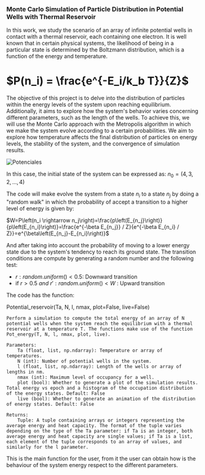 ### Monte Carlo Simulation of Particle Distribution in Potential Wells with Thermal Reservoir
In this work, we study the scenario of an array of infinite potential wells in contact with a thermal reservoir, each containing one electron. It is well known that in certain physical systems, the likelihood of being in a particular state is determined by the Boltzmann distribution, which is a function of the energy and temperature.


# $P(n_i) = \frac{e^{-E_i/k_b T}}{Z}$

The objective of this project is to delve into the distribution of particles within the energy levels of the system upon reaching equilibrium. Additionally, it aims to explore how the system's behavior varies concerning different parameters, such as the length of the wells. To achieve this, we will use the Monte Carlo approach with the Metropolis algorithm in which we make the system evolve according to a certain probabilities. We aim to explore how temperature affects the final distribution of particles on energy levels, the stability of the system, and the convergence of simulation results.

![Potenciales](https://github.com/samuelquitiang/HotBoxes/assets/53834570/66a53846-9845-46b1-90f9-aaeea9430fb4)

In this case, the initial state of the system can be expressed as:
$n_0 = (4, 3, 2, ..., 4)$

The code will make evolve the system from a state $n_i$ to a state $n_j$ by doing a "random walk" in which the probability of accept a transition to a higher level of energy is given by:

$W=P\left(n_i \rightarrow n_j\right)=\frac{p\left(E_{n_j}\right)}{p\left(E_{n_i}\right)}=\frac{e^{-\beta E_{n_j}} / Z}{e^{-\beta E_{n_i} / Z}}=e^{\beta\left(E_{n_j}-E_{n_i}\right)}$

And after taking into account the probability of moving to a lower energy state due to the system's tendency to reach its ground state. The transition conditions are compute by generating a random number and the following test:

*    $r: random.uniform()<0.5$: Downward transition
*    if $r>0.5$ $and$ $r': random.uniform()<W$ : Upward transition

The code has the function:

Potential_reservoir(Ta, N, l, nmax, plot=False, live=False)

    Perform a simulation to compute the total energy of an array of N potential wells when the system reach the equilibrium with a thermal reservoir at a temperature T. The functions make use of the function Pot_energy(T, N, l, nmax, plot, live).

    Parameters:
        Ta (float, list, np.ndarray): Temperature or array of temperatures.
        N (int): Number of potential wells in the system.
        l (float, list, np.ndarray): Length of the wells or array of lengths in nm.
        nmax (int): Maximum level of occupancy for a well.
        plot (bool): Whether to generate a plot of the simulation results. Total energy vs epoch and a histogram of the occupation distribution of the energy states. Default: False
        live (bool): Whether to generate an animation of the distribution of energy states. Default: False

    Returns:
        Tuple: A tuple containing arrays or integers representing the average energy and heat capacity. The format of the tuple varies depending on the type of the Ta parameter: if Ta is an integer, both average energy and heat capacity are single values; if Ta is a list, each element of the tuple corresponds to an array of values, and similarly for the l parameter.
    

This is the main function for the user, from it the user can obtain how is the behaviour of the system energy respect to the different parameters.
